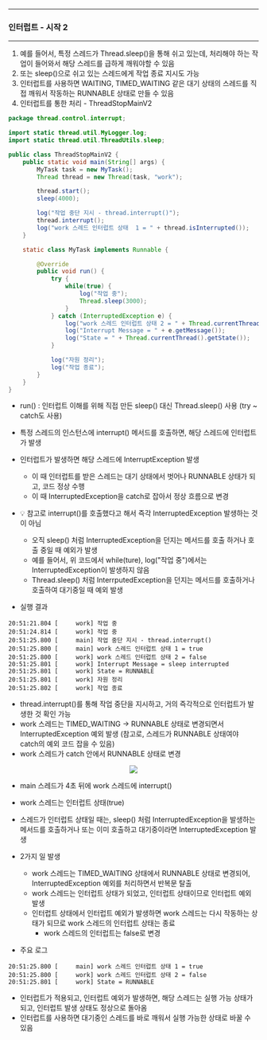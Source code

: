 -----
### 인터럽트 - 시작 2
-----
1. 예를 들어서, 특정 스레드가 Thread.sleep()을 통해 쉬고 있는데, 처리해야 하는 작업이 들어와서 해당 스레드를 급하게 깨워야할 수 있음
2. 또는 sleep()으로 쉬고 있는 스레드에게 작업 종료 지시도 가능
3. 인터럽트를 사용하면 WAITING, TIMED_WAITING 같은 대기 상태의 스레드를 직접 깨워서 작동하는 RUNNABLE 상태로 만들 수 있음
4. 인터럽트를 통한 처리 - ThreadStopMainV2
```java
package thread.control.interrupt;

import static thread.util.MyLogger.log;
import static thread.util.ThreadUtils.sleep;

public class ThreadStopMainV2 {
    public static void main(String[] args) {
        MyTask task = new MyTask();
        Thread thread = new Thread(task, "work");

        thread.start();
        sleep(4000);

        log("작업 중단 지시 - thread.interrupt()");
        thread.interrupt();
        log("work 스레드 인터럽트 상태  1 = " + thread.isInterrupted());
    }

    static class MyTask implements Runnable {

        @Override
        public void run() {
            try {
                while(true) {
                    log("작업 중");
                    Thread.sleep(3000);
                }
            } catch (InterruptedException e) {
                log("work 스레드 인터럽트 상태 2 = " + Thread.currentThread().isInterrupted());
                log("Interrupt Message = " + e.getMessage());
                log("State = " + Thread.currentThread().getState());
            }

            log("자원 정리");
            log("작업 종료");
        }
    }
}
```
  - run() : 인터럽트 이해를 위해 직접 만든 sleep() 대신 Thread.sleep() 사용 (try ~ catch도 사용)
  - 특정 스레드의 인스턴스에 interrupt() 메서드를 호출하면, 해당 스레드에 인터럽트가 발생
  - 인터럽트가 발생하면 해당 스레드에 InterruptException 발생
    + 이 때 인터럽트를 받은 스레드는 대기 상태에서 벗어나 RUNNABLE 상태가 되고, 코드 정상 수행
    + 이 때 InterruptedException을 catch로 잡아서 정상 흐름으로 변경

  - 💡 참고로 interrupt()를 호출했다고 해서 즉각 InterruptedException 발생하는 것이 아님
     + 오직 sleep() 처럼 InterruptedException을 던지는 메서드를 호출 하거나 호출 중일 때 예외가 발생
     + 예를 들어서, 위 코드에서 while(ture), log("작업 중")에서는 InterruptedException이 발생하지 않음
     + Thread.sleep() 처럼 InterrputedException을 던지는 메서드를 호출하거나 호출하여 대기중일 때 예외 발생

  - 실행 결과
```
20:51:21.804 [     work] 작업 중
20:51:24.814 [     work] 작업 중
20:51:25.800 [     main] 작업 중단 지시 - thread.interrupt()
20:51:25.800 [     main] work 스레드 인터럽트 상태 1 = true
20:51:25.800 [     work] work 스레드 인터럽트 상태 2 = false
20:51:25.801 [     work] Interrupt Message = sleep interrupted
20:51:25.801 [     work] State = RUNNABLE
20:51:25.801 [     work] 자원 정리
20:51:25.802 [     work] 작업 종료
```
  - thread.interrupt()를 통해 작업 중단을 지시하고, 거의 즉각적으로 인터럽트가 발생한 것 확인 가능
  - work 스레드는 TIMED_WAITING → RUNNABLE 상태로 변경되면서 InterruptedException 예외 발생 (참고로, 스레드가 RUNNABLE 상태여야 catch의 예외 코드 잡을 수 있음)
  - work 스레드가 catch 안에서 RUNNABLE 상태로 변경

<div align="center">
<img src="https://github.com/user-attachments/assets/f005223c-9d16-4c56-814b-fcf9aa67e081">
</div>

  - main 스레드가 4초 뒤에 work 스레드에 interrupt()
  - work 스레드는 인터럽트 상태(true)
  - 스레드가 인터럽트 상태일 때는, sleep() 처럼 InterruptedException을 발생하는 메서드를 호출하거나 또는 이미 호출하고 대기중이라면 InterruptedException 발생
  - 2가지 일 발생
    + work 스레드는 TIMED_WAITING 상태에서 RUNNABLE 상태로 변경되어, InterruptedException 예외를 처리하면서 반복문 탈출
    + work 스레드는 인터럽트 상태가 되었고, 인터럽트 상태이므로 인터럽트 예외 발생
    + 인터럽트 상태에서 인터럽트 예외가 발생하면 work 스레드는 다시 작동하는 상태가 되므로 work 스레드의 인터럽트 상태는 종료
      * work 스레드의 인터럽트는 false로 변경

   - 주요 로그
```
20:51:25.800 [     main] work 스레드 인터럽트 상태 1 = true
20:51:25.800 [     work] work 스레드 인터럽트 상태 2 = false
20:51:25.801 [     work] State = RUNNABLE
```
   - 인터럽트가 적용되고, 인터럽트 예외가 발생하면, 해당 스레드는 실행 가능 상태가되고, 인터럽트 발생 상태도 정상으로 돌아옴
   - 인터럽트를 사용하면 대기중인 스레드를 바로 깨워서 실행 가능한 상태로 바꿀 수 있음
